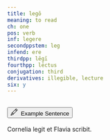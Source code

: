 ```yaml
---
title: legō
meaning: to read
ch: one
pos: verb
inf: legere
secondppstem: leg
infend: ere
thirdpp: lēgī
fourthpp: lēctus
conjugation: third
derivatives: illegible, lecture
six: y
---
```

<div class="accordion caro-accordion" id="lego">
    <div class="accordion-item">
          <h2 class="accordion-header">
            <button class="accordion-button collapsed" type="button" data-bs-toggle="collapse" data-bs-target="#lego1" aria-expanded="false" aria-controls="lego1">
              <svg xmlns="http://www.w3.org/2000/svg" width="16" height="16" fill="currentColor" class="bi bi-pencil" viewBox="0 0 16 16"><path d="M12.146.146a.5.5 0 0 1 .708 0l3 3a.5.5 0 0 1 0 .708l-10 10a.5.5 0 0 1-.168.11l-5 2a.5.5 0 0 1-.65-.65l2-5a.5.5 0 0 1 .11-.168zM11.207 2.5 13.5 4.793 14.793 3.5 12.5 1.207zm1.586 3L10.5 3.207 4 9.707V10h.5a.5.5 0 0 1 .5.5v.5h.5a.5.5 0 0 1 .5.5v.5h.293zm-9.761 5.175-.106.106-1.528 3.821 3.821-1.528.106-.106A.5.5 0 0 1 5 12.5V12h-.5a.5.5 0 0 1-.5-.5V11h-.5a.5.5 0 0 1-.468-.325"/>
</svg>&#160; Example Sentence
            </button>
          </h2>
          <div id="lego1" class="accordion-collapse collapse">
            <div class="accordion-body">
              Cornelia
              <span class="{{ page.pos }}-underline"><a data-bs-toggle="tooltip" data-bs-title="reads">legit</a></span>
              <a data-bs-toggle="tooltip" data-bs-title="and">et</a> 
              Flavia 
              <a data-bs-toggle="tooltip" data-bs-title="writes">scribit.</a>
            </div>
          </div>
        </div>
</div>